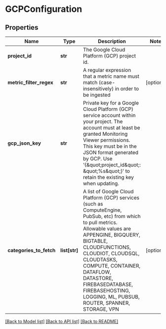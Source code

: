 # GCPConfiguration

## Properties
Name | Type | Description | Notes
------------ | ------------- | ------------- | -------------
**project_id** | **str** | The Google Cloud Platform (GCP) project id. | 
**metric_filter_regex** | **str** | A regular expression that a metric name must match (case-insensitively) in order to be ingested | [optional] 
**gcp_json_key** | **str** | Private key for a Google Cloud Platform (GCP) service account within your project.  The account must at least be granted Monitoring Viewer permissions.  This key must be in the JSON format generated by GCP. Use &#39;{\&quot;project_id\&quot;: \&quot;%s\&quot;}&#39; to retain the existing key when updating. | 
**categories_to_fetch** | **list[str]** | A list of Google Cloud Platform (GCP) services (such as ComputeEngine, PubSub, etc) from which to pull metrics.  Allowable values are APPENGINE, BIGQUERY, BIGTABLE, CLOUDFUNCTIONS, CLOUDIOT, CLOUDSQL, CLOUDTASKS, COMPUTE, CONTAINER, DATAFLOW, DATASTORE, FIREBASEDATABASE, FIREBASEHOSTING, LOGGING, ML, PUBSUB, ROUTER, SPANNER, STORAGE, VPN | [optional] 

[[Back to Model list]](../README.md#documentation-for-models) [[Back to API list]](../README.md#documentation-for-api-endpoints) [[Back to README]](../README.md)


